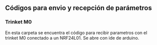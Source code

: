 ## Códigos para envio y recepción de parámetros
### Trinket M0
En esta carpeta se encuentra el código para recibir parametros con el trinket M0 conectado a un NRF24L01. Se abre con ide de arduino.

